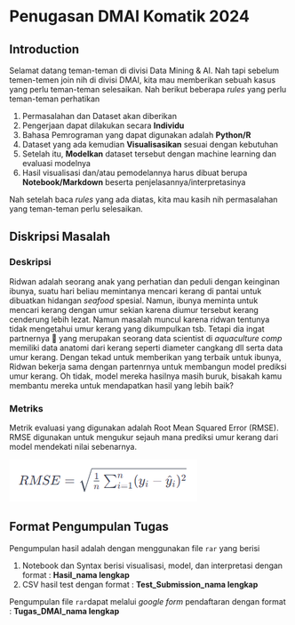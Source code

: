 # Penugasan DMAI Komatik 2024

## Introduction
Selamat datang teman-teman di divisi Data Mining & AI. Nah tapi sebelum temen-temen join nih di divisi DMAI, kita mau memberikan sebuah kasus yang perlu teman-teman selesaikan. Nah berikut beberapa _rules_ yang perlu teman-teman perhatikan
  1. Permasalahan dan Dataset akan diberikan
  2. Pengerjaan dapat dilakukan secara **Individu**
  3. Bahasa Pemrograman yang dapat digunakan adalah **Python/R**
  4. Dataset yang ada kemudian **Visualisasikan** sesuai dengan kebutuhan
  5. Setelah itu, **Modelkan** dataset tersebut dengan machine learning dan evaluasi modelnya
  6. Hasil visualisasi dan/atau pemodelannya harus dibuat berupa **Notebook/Markdown** beserta penjelasannya/interpretasinya

Nah setelah baca _rules_ yang ada diatas, kita mau kasih nih permasalahan yang teman-teman perlu selesaikan. 

## Diskripsi Masalah
### Deskripsi
Ridwan adalah seorang anak yang perhatian dan peduli dengan keinginan ibunya, suatu hari beliau memintanya mencari kerang di pantai untuk dibuatkan hidangan _seafood_ spesial. Namun, ibunya meminta untuk mencari kerang dengan umur sekian karena diumur tersebut kerang cenderung lebih lezat. Namun masalah muncul karena ridwan tentunya tidak mengetahui umur kerang yang dikumpulkan tsb. Tetapi dia ingat partnernya 🌚 yang merupakan seorang data scientist di _aquaculture comp_ memiliki data anatomi dari kerang seperti diameter cangkang dll serta data umur kerang. Dengan tekad untuk memberikan yang terbaik untuk ibunya, Ridwan bekerja sama dengan partenrnya untuk membangun model prediksi umur kerang. Oh tidak, model mereka hasilnya masih buruk, bisakah kamu membantu mereka untuk mendapatkan hasil yang lebih baik?

### Metriks 
Metrik evaluasi yang digunakan adalah Root Mean Squared Error (RMSE). RMSE digunakan untuk mengukur sejauh mana prediksi umur kerang dari model mendekati nilai sebenarnya. 

![Gambar](https://github.com/DaffaElgo/Penugasan_DMAI24/blob/main/Images/image.png)

## Format Pengumpulan Tugas
Pengumpulan hasil adalah dengan menggunakan file `rar` yang berisi 
1. Notebook dan Syntax berisi visualisasi, model, dan interpretasi dengan format : **Hasil_nama lengkap**
2. CSV hasil test dengan format : **Test_Submission_nama lengkap**

Pengumpulan file `rar`dapat melalui _google form_ pendaftaran dengan format : **Tugas_DMAI_nama lengkap**
